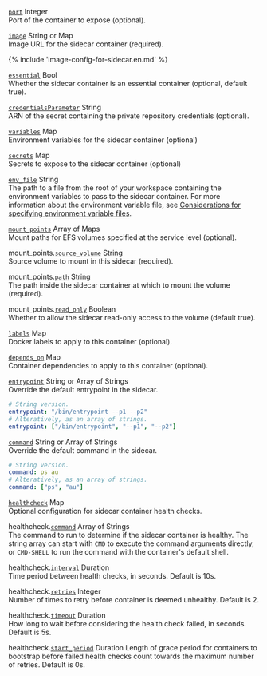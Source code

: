 
<a id="port" href="#port" class="field">`port`</a> <span class="type">Integer</span>  
Port of the container to expose (optional).

<a id="image" href="#image" class="field">`image`</a> <span class="type">String or Map</span>  
Image URL for the sidecar container (required).

{% include 'image-config-for-sidecar.en.md' %}

<a id="essential" href="#essential" class="field">`essential`</a> <span class="type">Bool</span>  
Whether the sidecar container is an essential container (optional, default true).

<a id="credentialsParameter" href="#credentialsParameter" class="field">`credentialsParameter`</a> <span class="type">String</span>  
ARN of the secret containing the private repository credentials (optional).

<a id="variables" href="#variables" class="field">`variables`</a> <span class="type">Map</span>  
Environment variables for the sidecar container (optional)

<a id="secrets" href="#secrets" class="field">`secrets`</a> <span class="type">Map</span>  
Secrets to expose to the sidecar container (optional)

<a id="envFile" href="#envFile" class="field">`env_file`</a> <span class="type">String</span>  
The path to a file from the root of your workspace containing the environment variables to pass to the sidecar container. For more information about the environment variable file, see [Considerations for specifying environment variable files](https://docs.aws.amazon.com/AmazonECS/latest/developerguide/taskdef-envfiles.html#taskdef-envfiles-considerations).


<a id="mount-points" href="#mount-points" class="field">`mount_points`</a> <span class="type">Array of Maps</span>  
Mount paths for EFS volumes specified at the service level (optional).

<span class="parent-field">mount_points.</span><a id="mount-points-source-volume" href="#mount-points-source-volume" class="field">`source_volume`</a> <span class="type">String</span>  
Source volume to mount in this sidecar (required).

<span class="parent-field">mount_points.</span><a id="mount-points-path" href="#mount-points-path" class="field">`path`</a> <span class="type">String</span>  
The path inside the sidecar container at which to mount the volume (required).

<span class="parent-field">mount_points.</span><a id="mount-points-read-only" href="#mount-points-read-only" class="field">`read_only`</a> <span class="type">Boolean</span>  
Whether to allow the sidecar read-only access to the volume (default true).

<a id="labels" href="#labels" class="field">`labels`</a> <span class="type">Map</span>  
Docker labels to apply to this container (optional).

<a id="depends_on" href="#depends_on" class="field">`depends_on`</a> <span class="type">Map</span>  
Container dependencies to apply to this container (optional).

<a id="entrypoint" href="#entrypoint" class="field">`entrypoint`</a> <span class="type">String or Array of Strings</span>  
Override the default entrypoint in the sidecar.
```yaml
# String version.
entrypoint: "/bin/entrypoint --p1 --p2"
# Alteratively, as an array of strings.
entrypoint: ["/bin/entrypoint", "--p1", "--p2"]
```

<a id="command" href="#command" class="field">`command`</a> <span class="type">String or Array of Strings</span>  
Override the default command in the sidecar.

```yaml
# String version.
command: ps au
# Alteratively, as an array of strings.
command: ["ps", "au"]
```

<a id="healthcheck" href="#healthcheck" class="field">`healthcheck`</a> <span class="type">Map</span>  
Optional configuration for sidecar container health checks.

<span class="parent-field">healthcheck.</span><a id="healthcheck-cmd" href="#healthcheck-cmd" class="field">`command`</a> <span class="type">Array of Strings</span>  
The command to run to determine if the sidecar container is healthy.
The string array can start with `CMD` to execute the command arguments directly, or `CMD-SHELL` to run the command with the container's default shell.

<span class="parent-field">healthcheck.</span><a id="healthcheck-interval" href="#healthcheck-interval" class="field">`interval`</a> <span class="type">Duration</span>  
Time period between health checks, in seconds. Default is 10s.

<span class="parent-field">healthcheck.</span><a id="healthcheck-retries" href="#healthcheck-retries" class="field">`retries`</a> <span class="type">Integer</span>  
Number of times to retry before container is deemed unhealthy. Default is 2.

<span class="parent-field">healthcheck.</span><a id="healthcheck-timeout" href="#healthcheck-timeout" class="field">`timeout`</a> <span class="type">Duration</span>  
How long to wait before considering the health check failed, in seconds. Default is 5s.

<span class="parent-field">healthcheck.</span><a id="healthcheck-start-period" href="#healthcheck-start-period" class="field">`start_period`</a> <span class="type">Duration</span>
Length of grace period for containers to bootstrap before failed health checks count towards the maximum number of retries. Default is 0s.
